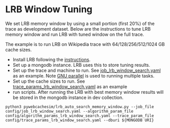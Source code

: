 # LRB Window Tuning

We set LRB memory window by using a small portion (first 20%) of the trace as development dataset. 
Below are the instructions to tune LRB memory window and run LRB with tuned window on the full trace.

The example is to run LRB on Wikipedia trace with 64/128/256/512/1024 GB cache sizes.

* Install LRB following the [instructions](INSTALL.md).
* Set up a mongodb instance. LRB uses this to store tuning results. 
* Set up the trace and machine to run. See [job_lrb_window_search.yaml](config/job_lrb_window_search.yaml) as an example.
Note [GNU parallel](https://www.gnu.org/software/parallel/) is used to running multiple tasks.
* Set up the cache sizes to run. See [trace_params_lrb_window_search.yaml](config/trace_params_lrb_window_search.yaml) as an example
* run scripts. After running the LRB with best memory window results will be stored in the mongodb instance in dev collection. 
```shell script
python3 pywebcachesim/lrb_auto_search_memory_window.py --job_file config/job_lrb_window_search.yaml --algorithm_param_file config/algorithm_params_lrb_window_search.yaml --trace_param_file config/trace_params_lrb_window_search.yaml --dburi ${MONGODB URI}
```

